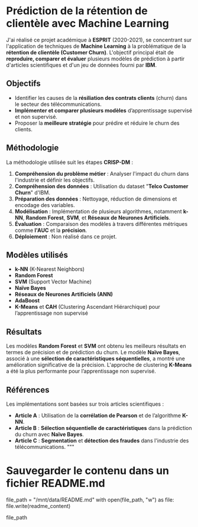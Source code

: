 # Prédiction de la rétention de clientèle avec Machine Learning

J'ai réalisé ce projet académique à **ESPRIT** (2020-2021), se concentrant sur l'application de techniques de **Machine Learning** à la problématique de la **rétention de clientèle (Customer Churn)**. L'objectif principal était de **reproduire, comparer et évaluer** plusieurs modèles de prédiction à partir d'articles scientifiques et d'un jeu de données fourni par **IBM**.

## Objectifs
- Identifier les causes de la **résiliation des contrats clients** (churn) dans le secteur des télécommunications.
- **Implémenter et comparer plusieurs modèles** d’apprentissage supervisé et non supervisé.
- Proposer la **meilleure stratégie** pour prédire et réduire le churn des clients.

## Méthodologie
La méthodologie utilisée suit les étapes **CRISP-DM** :
1. **Compréhension du problème métier** : Analyser l'impact du churn dans l'industrie et définir les objectifs.
2. **Compréhension des données** : Utilisation du dataset "**Telco Customer Churn**" d'IBM.
3. **Préparation des données** : Nettoyage, réduction de dimensions et encodage des variables.
4. **Modélisation** : Implémentation de plusieurs algorithmes, notamment **k-NN**, **Random Forest**, **SVM**, et **Réseaux de Neurones Artificiels**.
5. **Évaluation** : Comparaison des modèles à travers différentes métriques comme **l'AUC** et la **précision**.
6. **Déploiement** : Non réalisé dans ce projet.

## Modèles utilisés
- **k-NN** (K-Nearest Neighbors)
- **Random Forest**
- **SVM** (Support Vector Machine)
- **Naïve Bayes**
- **Réseaux de Neurones Artificiels (ANN)**
- **AdaBoost**
- **K-Means** et **CAH** (Clustering Ascendant Hiérarchique) pour l’apprentissage non supervisé

## Résultats
Les modèles **Random Forest** et **SVM** ont obtenu les meilleurs résultats en termes de précision et de prédiction du churn. Le modèle **Naïve Bayes**, associé à une **sélection de caractéristiques séquentielles**, a montré une amélioration significative de la précision. L'approche de clustering **K-Means** a été la plus performante pour l’apprentissage non supervisé.

## Références
Les implémentations sont basées sur trois articles scientifiques :
- **Article A** : Utilisation de la **corrélation de Pearson** et de l’algorithme **K-NN**.
- **Article B** : **Sélection séquentielle de caractéristiques** dans la prédiction du churn avec **Naïve Bayes**.
- **Article C** : **Segmentation** et **détection des fraudes** dans l'industrie des télécommunications.
"""

# Sauvegarder le contenu dans un fichier README.md
file_path = "/mnt/data/README.md"
with open(file_path, "w") as file:
    file.write(readme_content)

file_path
